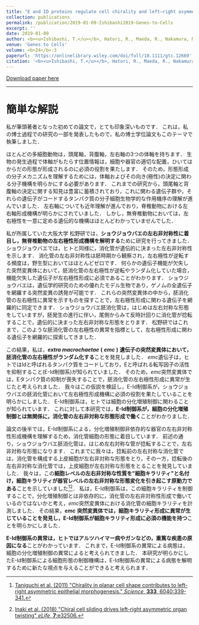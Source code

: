 ```yaml
---
title: "E and ID proteins regulate cell chirality and left–right asymmetric development in <i>Drosophila</i>"
collection: publications
permalink: /publication/2019-01-09-Ishibashi2019-Genes-to-Cells
excerpt: ''
date: 2019-01-09
author: <b><u>Ishibashi, T.</u></b>, Hatori, R., Maeda, R., Nakamura, M., Taguchi, T., Matsuyama, Y., Matusno, K.
venue: 'Genes to Cells'
volume: <b>24</b>:3
paperurl: 'https://onlinelibrary.wiley.com/doi/full/10.1111/gtc.12669'
citation: '<b><u>Ishibashi, T.</u></b>, Hatori, R., Maeda, R., Nakamura, M., Taguchi, T., Matsuyama, Y., Matusno, K. (2019) <i>Genes to Cells</i>, <b>24</b>:3.'
---
```


[Download paper here](https://onlinelibrary.wiley.com/doi/epdf/10.1111/gtc.12669)

---

# 簡単な解説

私が筆頭著者となった初めての論文で，とても印象深いものです．
これは，私の博士過程での研究の一部を発表したもので，私の博士学位論文もこのテーマで執筆しました．

ほとんどの多細胞動物は，頭尾軸，背腹軸，左右軸の3つの体軸を持ちます．
生物の発生過程で体軸がもたらす位置情報は，細胞や器官の適切な配置，ひいてはからだの形態が形成されるのに必須の役割を果たします．
そのため，形態形成の分子メカニズムを理解するためには，体軸およびその向き(極性)の決定に関わる分子機構を明らかにする必要があります．
これまでの研究から，頭尾軸と背腹軸の決定に関する知見は豊富に蓄積されており，これに関わる遺伝子群や，それらの遺伝子がコードするタンパク質の分子細胞生物学的な作用機序の理解が進んでいました．
左右軸についても近年理解が進んでおり，脊椎動物における左右軸形成機構が明らかにされていました．
しかし，無脊椎動物においては，左右極性を一意に定める遺伝的な機構はほとんどわかっていませんでした．

私が所属していた大阪大学 松野研では，**ショウジョウバエの左右非対称性に着目し，無脊椎動物の左右極性形成機構を解明する**ために研究を行ってきました．
ショウジョウバエでは，ヒトと同様に，消化管が遺伝的に決まった左右非対称性を示します．
消化管の左右非対称性は胚時期から観察され，左右極性が逆転する頻度は，野生型においてはほとんどゼロです．
何らかの遺伝子機能が欠失した突然変異体において，胚消化管の左右極性が逆転やランダム化していた場合，機能欠失した遺伝子が左右極性形成に必須であることがわかります．
ショウジョウバエは，遺伝学的研究のための優れたモデル生物であり，ゲノムの全遺伝子を網羅する突然変異の誘発が可能です．
これらの突然変異体の中から，胚消化管の左右極性に異常を示すものを探すことで，左右極性形成に関わる遺伝子を網羅的に同定できます．
ショウジョウバエ胚消化管は，はじめは左右対称な形態をしていますが，胚発生の進行に伴い，尾側からみて反時計回りに消化管が捻転することで，遺伝的に決まった左右非対称な形態をとります．
松野研ではこれまで，このような胚消化管の左右極性の異常を指標として，左右極性形成に関わる遺伝子を網羅的に探索してきました．

この結果，私は，***extra macrochaetae*** **(** ***emc*** **)** **遺伝子の突然変異体において，胚消化管の左右極性がランダム化する**ことを発見しました．
*emc*遺伝子は，ヒトではIdと呼ばれるタンパク質をコードしており，Eと呼ばれる転写因子の活性を抑制すること(E-Id制御系)が知られていました．
そのため，*emc*突然変異体では，Eタンパク質の抑制が喪失することで，胚消化管の左右極性形成に異常が生じたと考えられました．
我々はこの仮説を検証し，E-Id制御系が，ショウジョウバエの胚消化管において左右極性形成機構に必須の役割を果たしていることを明らかにしました．
E-Id制御系は，ヒトでは細胞の分化増殖制御に関わることが知られています．
これに対して本研究では，**E-Id制御系が，細胞の分化増殖制御とは無関係に，消化管の左右非対称な形態形成で働く**ことがわかりました．

論文の後半では，E-Id制御系による，分化増殖制御非依存的な器官の左右非対称性形成機構を理解するため，消化管細胞の形態に着目しています．
前述の通り，ショウジョウバエ胚消化管は，はじめ左右対称な管が捻転することで，左右非対称な形態になります．
これまでに我々は，捻転前の左右対称な消化管では，消化管を構成する上皮細胞が左右非対称な形態をとり，その一方，捻転後の左右非対称な消化管では，上皮細胞が左右対称な形態をとることを発見していました．
我々は，この**細胞レベルの左右非対称な性質を"細胞キラリティ"と名付け，細胞キラリティが器官レベルの左右非対称な形態変化を引き起こす原動力である**ことを示していました[^1][^2]．
私は，E-Id制御系は，この細胞キラリティを制御することで，分化増殖制御とは非依存的に，消化管の左右非対称性形成で働いているのではないかと考え，*emc*突然変異体における消化管の細胞キラリティを計測しました．
その結果，***emc*** **突然変異体では，細胞キラリティ形成に異常が生じていることを発見し，E-Id制御系が細胞キラリティ形成に必須の機能を持つ**ことを明らかにしました．

**E-Id制御系の異常は，ヒトではアルツハイマー病やガンなどの，重篤な疾患の原因になる**ことがわかっています．
これまで，E-Id制御系の異常による病態は，細胞の分化増殖制御の異常によると考えられてきました．
本研究が明らかにしたE-Id制御系による細胞形態の制御機構は，E-Id制御系の異常による病態を解明するために新たな視点を与えることができると考えられます．

[^1]: [Taniguchi et al. (2011) "Chirality in planar cell shape contributes to left-right asymmetric epithelial morphogenesis." *Science*, **333**, 6040:339-341.](https://science.sciencemag.org/content/333/6040/339.long)
[^2]: [Inaki et al. (2018) "Chiral cell sliding drives left-right asymmetric organ twisting" *eLife*, **7**:e32506.](https://elifesciences.org/articles/32506)

